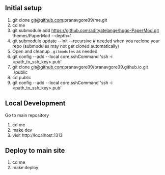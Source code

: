 
## Initial setup
1. git clone git@github.com:pranavgore09/me.git
2. cd me
3. git submodule add https://github.com/adityatelange/hugo-PaperMod.git themes/PaperMod --depth=1
4. git submodule update --init --recursive # needed when you reclone your repo (submodules may not get cloned automatically)
5. Open and cleanup `.gitmodules` as needed
6. git config --add --local core.sshCommand 'ssh -i <path_to_ssh_key>.pub'
7. git clone git@github.com:pranavgore09/pranavgore09.github.io.git ./public
8. cd public
9. git config --add --local core.sshCommand 'ssh -i <path_to_ssh_key>.pub'

## Local Development
Go to main repository
1. cd me
2. make dev
3. visit http://localhost:1313

## Deploy to main site
1. cd me
2. make deploy


